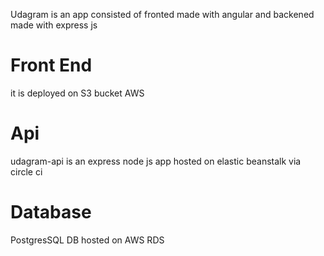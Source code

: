 Udagram is an app consisted of fronted made with angular and backened made with express js

# Front End

it is deployed on S3 bucket AWS

# Api

udagram-api is an express node js app hosted on elastic beanstalk via circle ci

# Database

PostgresSQL DB hosted on AWS RDS
